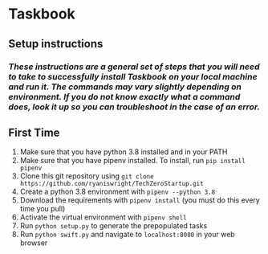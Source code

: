 # Taskbook 

## Setup instructions
### *These instructions are a general set of steps that you will need to take to successfully install Taskbook on your local machine and run it. The commands may vary slightly depending on environment. If you do not know exactly what a command does, look it up so you can troubleshoot in the case of an error.*
## First Time
1. Make sure that you have python 3.8 installed and in your PATH
2. Make sure that you have pipenv installed. To install, run `pip install pipenv`
3. Clone this git repository using `git clone https://github.com/ryaniswright/TechZeroStartup.git`
4. Create a python 3.8 environment with `pipenv --python 3.8`
5. Download the requirements with `pipenv install` (you must do this every time you pull)
6. Activate the virtual environment with `pipenv shell`
7. Run `python setup.py` to generate the prepopulated tasks
8. Run `python swift.py` and navigate to `localhost:8080` in your web browser